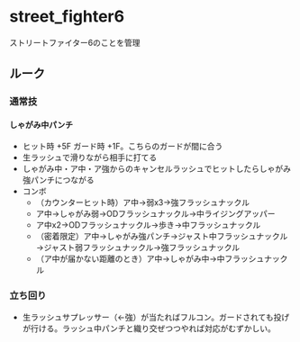 # street_fighter6
ストリートファイター6のことを管理

## ルーク
### 通常技
#### しゃがみ中パンチ
* ヒット時 +5F ガード時 +1F。こちらのガードが間に合う
* 生ラッシュで滑りながら相手に打てる
* しゃがみ中・ア中・ア強からのキャンセルラッシュでヒットしたらしゃがみ強パンチにつながる
* コンボ
  * （カウンターヒット時）ア中→弱x3→強フラッシュナックル
  * ア中→しゃがみ弱→ODフラッシュナックル→中ライジングアッパー
  * ア中x2→ODフラッシュナックル→歩き→中フラッシュナックル
  * （密着限定）ア中→しゃがみ強パンチ→ジャスト中フラッシュナックル→ジャスト弱フラッシュナックル→強フラッシュナックル
  * （ア中が届かない距離のとき）ア中→しゃがみ中→中フラッシュナックル

### 立ち回り
* 生ラッシュサプレッサー（←強）が当たればフルコン。ガードされても投げが行ける。ラッシュ中パンチと織り交ぜつつやれば対応がむずかしい。